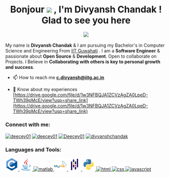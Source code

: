 <h1 align="center">Bonjour <img src="https://github.com/TheDudeThatCode/TheDudeThatCode/blob/master/Assets/Hi.gif"  height="29px"> , I'm Divyansh Chandak ! Glad to see you here </h1>
<p align="center">
  
   <img src="https://readme-typing-svg.herokuapp.com/?color=%23E22FE4&center=true&width=300&height=45&lines=Learning+Development;Machine+Learning;C+o+d+i+n+g+i+s+L+O+v+e;Exchanging+Knowledge;Nice+to+meet+you+...">

</p>

My name is **Divyansh Chandak** & I am pursuing my Bachelor's in Computer Science and Engineering From [IIT Guwahati](https://www.iitg.ac.in/) . I am a **Software Engineer** & passionate about **Open Source** & **Development**. Open to collaborate on Projects. I Believe in **Collaborating with others is key to personal growth and success**.  

- 📫 How to reach me **c.divyansh@iitg.ac.in**

- 📄 Know about my experiences [https://drive.google.com/file/d/1w3NFBQJA1ZCVzAgZA0LpeD-TWh39pMcE/view?usp=share_link](https://drive.google.com/file/d/1w3NFBQJA1ZCVzAgZA0LpeD-TWh39pMcE/view?usp=share_link)
<h3 align="left">Connect with me:</h3>
<p align="left">
<a href="https://instagram.com/deecey01" target="blank"><img align="center" src="https://raw.githubusercontent.com/rahuldkjain/github-profile-readme-generator/master/src/images/icons/Social/instagram.svg" alt="deecey01" height="30" width="40" /></a>
<a href="https://www.codechef.com/users/deecey01" target="blank"><img align="center" src="https://cdn.jsdelivr.net/npm/simple-icons@3.1.0/icons/codechef.svg" alt="deecey01" height="30" width="40" /></a>
<a href="https://codeforces.com/profile/Deecey01" target="blank"><img align="center" src="https://cdn.iconscout.com/icon/free/png-256/code-forces-3628695-3029920.png" alt="Deecey01" height="30" width="40" /></a>
<a href="https://www.linkedin.com/in/divyansh-chandak-2b23b2250/" target="blank"><img align="center" src="https://www.freepnglogos.com/uploads/linkedin-in-logo-png-1.png" alt="divyanshchandak" height="30" width="40" /></a>
</p>
<h3 align="left">Languages and Tools:</h3>

<a href="https://www.cprogramming.com/" target="_blank" rel="noreferrer"> <img src="https://raw.githubusercontent.com/devicons/devicon/master/icons/c/c-original.svg" alt="c" width="40" height="40"/> </a> 
<a href="https://www.java.com" target="_blank" rel="noreferrer"> <img src="https://raw.githubusercontent.com/devicons/devicon/master/icons/java/java-original.svg" alt="java" width="40" height="40"/> </a>  <a href="https://www.mathworks.com/" target="_blank" rel="noreferrer"> <img src="https://upload.wikimedia.org/wikipedia/commons/2/21/Matlab_Logo.png" alt="matlab" width="40" height="40"/> </a> 
<a href="https://www.mysql.com/" target="_blank" rel="noreferrer"> <img src="https://raw.githubusercontent.com/devicons/devicon/master/icons/mysql/mysql-original-wordmark.svg" alt="mysql" width="40" height="40"/> </a> 
<a href="https://pandas.pydata.org/" target="_blank" rel="noreferrer"> <img src="https://raw.githubusercontent.com/devicons/devicon/2ae2a900d2f041da66e950e4d48052658d850630/icons/pandas/pandas-original.svg" alt="pandas" width="40" height="40"/> </a> 
<a href="https://www.python.org" target="_blank" rel="noreferrer"> <img src="https://raw.githubusercontent.com/devicons/devicon/master/icons/python/python-original.svg" alt="python" width="40" height="40"/> </a> 
<a href="https://www.html.com" target="_blank" rel="noreferrer"> <img src="https://cdn.pixabay.com/photo/2017/08/05/11/16/logo-2582748_1280.png" alt="html" width="40" height="40"/> </a>
<a href="https://www.html.com" target="_blank" rel="noreferrer"> <img src="https://upload.wikimedia.org/wikipedia/commons/thumb/d/d5/CSS3_logo_and_wordmark.svg/1200px-CSS3_logo_and_wordmark.svg.png" alt="css" width="40" height="40"/> </a>
<a href="https://www.javascript.com" target="_blank" rel="noreferrer"> <img src="https://static.javatpoint.com/images/javascript/javascript_logo.png" alt="javascript" width="40" height="40"/> </a>
 

</p>
<h1>
  </h1>
<br/>
